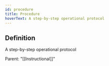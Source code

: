 ```yaml
---
id: procedure
title: Procedure
hoverText: A step-by-step operational protocol
---
```

## Definition
A step-by-step operational protocol

Parent: "[[Instructional]]"